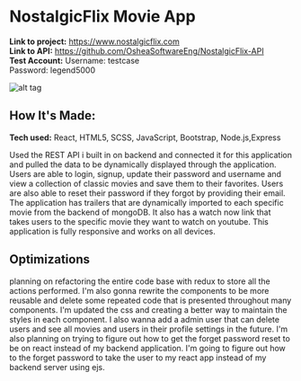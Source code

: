 # NostalgicFlix Movie App

**Link to project:** https://www.nostalgicflix.com <br>
**Link to API:** https://github.com/OsheaSoftwareEng/NostalgicFlix-API <br>
**Test Account:** Username: testcase <br>
Password: legend5000

![alt tag](https://imgur.com/HKGugG2.png)

## How It's Made:

**Tech used:** React, HTML5, SCSS, JavaScript, Bootstrap, Node.js,Express

Used the REST API i built in on backend and connected it for this application and pulled the data to be dynamically displayed through the application. Users are able to login, signup, update their password and username and view a collection of classic movies and save them to their favorites. Users are also able to reset their password if they forgot by providing their email. The application has trailers that are dynamically imported to each specific movie from the backend of mongoDB. It also has a watch now link that takes users to the specific movie they want to watch on youtube. This application is fully responsive and works on all devices.

## Optimizations

planning on refactoring the entire code base with redux to store all the actions performed. I'm also gonna rewrite the components to be more reusable and delete some repeated code that is presented throughout many components. I'm updated the css and creating a better way to maintain the styles in each component. I also wanna add a admin user that can delete users and see all movies and users in their profile settings in the future. I'm also planning on trying to figure out how to get the forget password reset to be on react instead of my backend application. I'm going to figure out how to the forget password to take the user to my react app instead of my backend server using ejs.
